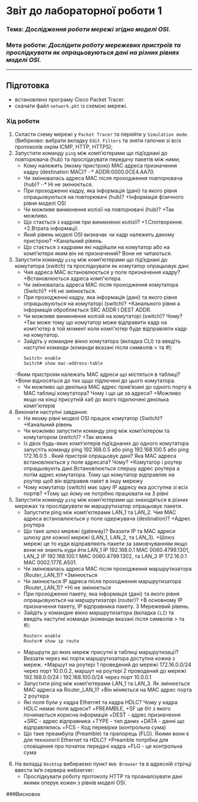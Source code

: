 # Звіт до лабораторної  роботи 1
### Тема: _Дослідження роботи мережі згідно моделі OSI._
### Мета роботи: _Дослідити роботу мережевих пристроїв та прослідкувати як опрацьовуються дані на різних рівнях моделі OSI._
>
>
---
## Підготовка
- встановлено програму Cisco Packet Tracer.
- скачати файл `network.pkt` із схемою мережі.

### Хід роботи
1) Скласти схему мережі у `Packet Tracer` та перейти у `Simulation mode`. (Вибірково: вибрати вкладку `Edit Filters` та зняти галочки зі всіх протоколів окрім ICMP, HTTP, HTTPS);
2) Запустити команду `ping` між комп’ютерами що під’єднані до повторювача (hub) та прослідкувати передачу пакетів між ними;
    - Кому належить (якому пристрою) MAC адреса призначення кадру (destination МАС)?
    ⋅⋅* ADDR:0000.0CE4.AA70.
    - Чи змінювалась адреса MAC після проходження повторювача (hub)?
    ⋅⋅* Ні не змінюється.
    - При проходженні кадру, яка інформація (дані) та якого рівня опрацьовуються на повторювачі (hub)?
    +Інформація фізичного рівня моделі ОSI
    - Чи можливе виникнення колізії на повторювачі (hub)?
    +Так можливо. 
    - Що стається з кадром при виникненні колізії?
    +1.Спотворення.
    +2.Втрата інформації.
    - Який рівень моделі OSI визначає чи кадр належить даному пристрою?
    +Канальний рівень.
    - Що стається з кадрами які надійшли на комутатор або на комп’ютери яким він не призначений?
    Вони не читаються.
3) Запустити команду `ping` між комп’ютерами що під’єднані до комутатора (switch) та прослідкувати як комутатор опрацьовує дані.
    - Чия адреса MAC встановлюється у поле призначення кадру?
    +Встановлюється адреса комп'ютера.
    - Чи змінювалась адреса MAC після проходження комутатора (Switch)?
    +Ні не змінюється.
    - При проходженні кадру, яка інформація (дані) та якого рівня опрацьовуються на комутаторі (switch)?
    +Канального рівня а інформація обробляється SRC ADDR I DEST ADDR.
    - Чи можливе виникнення колізій на комутаторі (switch)? Чому?
    +Так може тому що комутатор може відправити кадр на комп'ютер в той момент коли комп'ютер буде відправляти кадр на комутатор. 
    - Зайдіть у командне вікно комутатора (вкладка CLI) та введіть наступні команди (команди вказані після символів > та #):
        ```shell script
        Switch> enable
        Switch# show mac-address-table
        ```
    -Яким пристроям належать МАС адреси що містяться в таблиці?
    +Вони відносяться до тих щщо підлючені до цього комутатора.
    - Чи можливо що декілька МАС адрес прив’язані до одного порту в МАС таблиці комутатора? Чому і що це за адреси?
    +Можливо якщо на кінці присутній хаб до якого підключені декілька комп'ютерів
4) Виконати наступні завдання:
    - На якому рівні моделі OSI працює комутатор (Switch)? 
    +Канальний рівень 
    - Чи можливо запустити команду ping між комп’ютером та комутатором (switch)?
    +Так можна 
    - Із двох будь-яких комп’ютерів під’єднаних до одного комутатора запустіть команду ping 192.168.0.5 або ping 192.168.100.5 або ping 172.16.0.5 . Який пристрій опрацьовує дані? Яка МАС адреса встановлюється у поле адресата? Чому?
    +Комутатор і роутер опрацьовують дані.Встановлюється спершу адрес роутера а потім адрес комутатора. Тому що комутатор відправляє на роутер щоб він відправив пакет в іншу мережу 
    - Чому комутатор (switch) має одну ІР адресу яка доступна зі всіх портів?
    +Тому що йому не потрібно працювати на 3 рівні 
5) Запустити команду `ping` між комп’ютерами що знаходяться в різних мережах та прослідкувати як маршрутизатор опрацьовує пакети.
    - Запустити ping між комп’ютерами LAN_1 та LAN_2. Чия МАС адреса встановлюється у поле одержувача (destination)?
    +Адрес роутера
    - Що таке шлюз мережі (gateway)? Вказати IP та МАС адреси шлюзу для кожної мережі (LAN_1, LAN_2, та LAN_3).
    +Шлюз мережі це то куди відправляють пакети за замовчуванням якщо вони не знають куди йти.LAN_1 IP 192.168.0.1 MAC 0060.4799.1301, LAN_2 IP 192.168.100.1 MAC 0060.4799.1302, та LAN_3 IP 172.16.0.1 MAC 0002.177E.A501.
    - Чи змінювалась адреса MAC після проходження маршрутизатора (Router_LAN_1)?
    +Змінюється 
    - Чи змінюється ІР адреса після проходження маршрутизатора (Router_LAN_1)?
    +Ні не змінюється
    - При проходженні пакету, яка інформація (дані) та якого рівня опрацьовуються на маршрутизаторі (router)?
    +В основному IP призначення пакету, IP відправника пакету. 3 Мережевий рівень.
    - Зайдіть у командне вікно маршрутизатора (вкладка `CLI`) та введіть наступні команди (команди вказані після символів > та #):
        ```shell script
        Router> enable
        Router# show ip route
        ```
    - Маршрути до яких мереж присутні в таблиці маршрутизації? Вказати через які порти маршрутизатора доступна кожна з мереж.
    +Маршут на роутері 1 проведений до мережі 172.16.0.0/24 через порт 10.0.0.2, маршут на роутері 2 проводений до мережі 192.168.0.0/24 і 192.168.100.0/24 через порт 10.0.0.1
    - Запустити ping між комп’ютерами LAN_1 та LAN_3. Як змінюється МАС адреса на Router_LAN_1? 
    +Він міняється на MAC адрес порта 2 роутера 
    - Які поля були у кадра Ethernet та кадра HDLC? Чому у кадра HDLC немає поля адреси?
    +PREAMBLE,
    +SF це біт з якого починається корисна інформація 
    +DEST - адрес призначення
    +SRC - адрес відправника 
    +TYPE - тип даних 
    +DATA - данні що відправлялись
    +FCS - Код перевірки (контрольна сума)
    - Що таке преамбула (Preamble) та прапорець (FLG). Якими вони є для технології Ethernet та HDLC?
    +Preamble потрібна для сповіщення про початок передачі кадра 
    +FLG - це контрольна сума
6. На вкладці `Desktop` вибираємо пункт `Web Browser` та в адресній стрічці ввести ім’я сервера webserver:
    - Прослідкувати роботу протоколу HTTP та проаналізувати дані якими оперує кожен з рівнів моделі OSI.
    
###Висновок 


